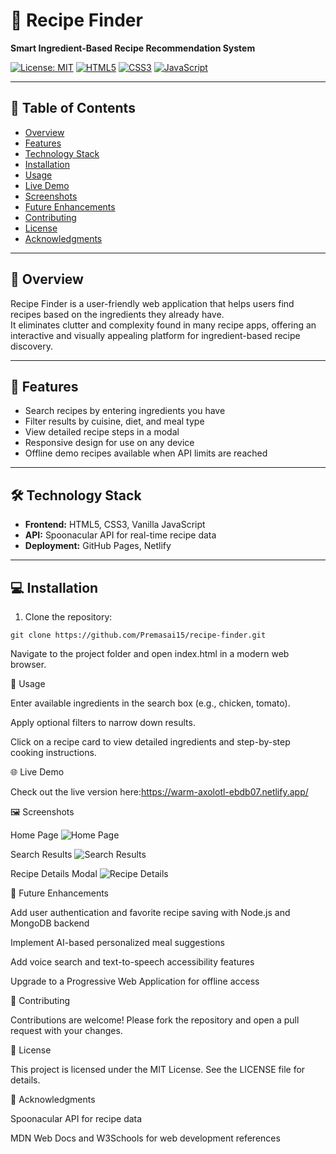 # 🍳 Recipe Finder
**Smart Ingredient-Based Recipe Recommendation System**

[![License: MIT](https://img.shields.io/badge/License-MIT-yellow.svg)](LICENSE)
[![HTML5](https://img.shields.io/badge/HTML5-orange?logo=html5)](https://developer.mozilla.org/en-US/docs/Web/HTML)
[![CSS3](https://img.shields.io/badge/CSS3-blue?logo=css3)](https://developer.mozilla.org/en-US/docs/Web/CSS)
[![JavaScript](https://img.shields.io/badge/JavaScript-yellow?logo=javascript)](https://developer.mozilla.org/en-US/docs/Web/JavaScript)

---

## 📌 Table of Contents
- [Overview](#overview)
- [Features](#features)
- [Technology Stack](#technology-stack)
- [Installation](#installation)
- [Usage](#usage)
- [Live Demo](#live-demo)
- [Screenshots](#screenshots)
- [Future Enhancements](#future-enhancements)
- [Contributing](#contributing)
- [License](#license)
- [Acknowledgments](#acknowledgments)

---

## 📝 Overview
Recipe Finder is a user-friendly web application that helps users find recipes based on the ingredients they already have.  
It eliminates clutter and complexity found in many recipe apps, offering an interactive and visually appealing platform for ingredient-based recipe discovery.

---

## 🌟 Features
- Search recipes by entering ingredients you have
- Filter results by cuisine, diet, and meal type
- View detailed recipe steps in a modal
- Responsive design for use on any device
- Offline demo recipes available when API limits are reached

---

## 🛠 Technology Stack
- **Frontend:** HTML5, CSS3, Vanilla JavaScript  
- **API:** Spoonacular API for real-time recipe data  
- **Deployment:** GitHub Pages, Netlify  

---

## 💻 Installation
1. Clone the repository:

```git clone https://github.com/Premasai15/recipe-finder.git  ```

Navigate to the project folder and open index.html in a modern web browser.

🚀 Usage

Enter available ingredients in the search box (e.g., chicken, tomato).

Apply optional filters to narrow down results.

Click on a recipe card to view detailed ingredients and step-by-step cooking instructions.

🌐 Live Demo

Check out the live version here:https://warm-axolotl-ebdb07.netlify.app/

🖼 Screenshots

Home Page
![Home Page](assets/screenshots/home.png)

Search Results
![Search Results](assets/screenshots/search-results.png)

Recipe Details Modal
![Recipe Details](assets/screenshots/recipe-modal.png)

🔮 Future Enhancements

Add user authentication and favorite recipe saving with Node.js and MongoDB backend

Implement AI-based personalized meal suggestions

Add voice search and text-to-speech accessibility features

Upgrade to a Progressive Web Application for offline access

🤝 Contributing

Contributions are welcome!
Please fork the repository and open a pull request with your changes.

📄 License

This project is licensed under the MIT License. See the LICENSE file for details.

🙏 Acknowledgments

Spoonacular API for recipe data

MDN Web Docs and W3Schools for web development references

